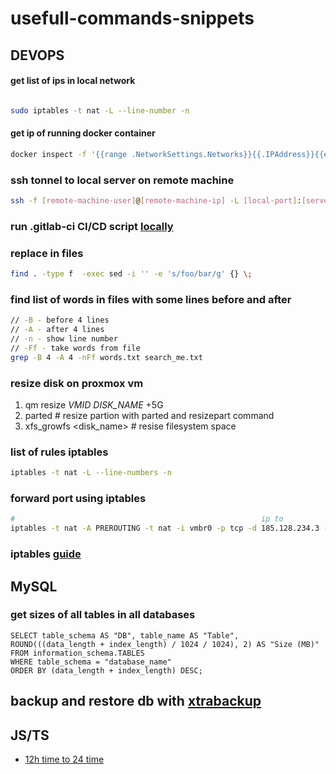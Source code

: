 # usefull-commands-snippets

## DEVOPS

#### get list of ips in local network
```sh

sudo iptables -t nat -L --line-number -n

```

#### get ip of running docker container

```sh
docker inspect -f '{{range .NetworkSettings.Networks}}{{.IPAddress}}{{end}}' <image_name>
```

### ssh tonnel to local server on remote machine

```sh
ssh -f [remote-machine-user]@[remote-machine-ip] -L [local-port]:[server-ip]:[server-port] -N
```

### run .gitlab-ci CI/CD script [locally](https://gitlab.com/gitlab-org/gitlab-runner/issues/312)

### replace in files

```sh
find . -type f  -exec sed -i '' -e 's/foo/bar/g' {} \;
```
### find list of words in files with some lines before and after

```sh
// -B - before 4 lines
// -A - after 4 lines
// -n - show line number
// -Ff - take words from file
grep -B 4 -A 4 -nFf words.txt search_me.txt
```

### resize disk on proxmox vm

1. qm resize *VMID* *DISK_NAME* +5G
2. parted # resize partion with parted and resizepart command
3. xfs_growfs <disk_name> # resise filesystem space

### list of rules iptables
```sh
iptables -t nat -L --line-numbers -n
```

### forward port using iptables

```sh
#                                                       ip to             port to               ip from       port from
iptables -t nat -A PREROUTING -t nat -i vmbr0 -p tcp -d 185.128.234.3 --dport 5913 -j DNAT --to 192.168.50.13:5901
```

### iptables [guide](https://help.ubuntu.ru/wiki/iptables) 

## MySQL

### get sizes of all tables in all databases

```mysql
SELECT table_schema AS "DB", table_name AS "Table",
ROUND(((data_length + index_length) / 1024 / 1024), 2) AS "Size (MB)"
FROM information_schema.TABLES
WHERE table_schema = "database_name"
ORDER BY (data_length + index_length) DESC;
```

## backup and restore db with [xtrabackup](https://www.camil.org/hot-backups-and-restore-of-mysql-with-percona-xtrabackup/)

## JS/TS

- [12h time to 24 time](https://github.com/max-rollun-dev/usefull-commands-snippets/blob/master/to24htime.js)
